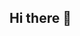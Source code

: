 ## Hi there 👋

<!--
**prisha-ganatra/prisha-ganatra** is a ✨ _special_ ✨ repository because its `README.md` (this file) appears on your GitHub profile.

Here are some ideas to get you started:

- 🔭 I’m currently working on CS1200
- 🌱 I’m currently learning about GitHub
- 👯 I’m looking to collaborate on research
- 🤔 I’m looking for help with co-op
- 💬 Ask me about dance!
- 📫 How to reach me: email
- 😄 Pronouns: she/her
- ⚡ Fun fact: I have been to 15 countries!
-->

